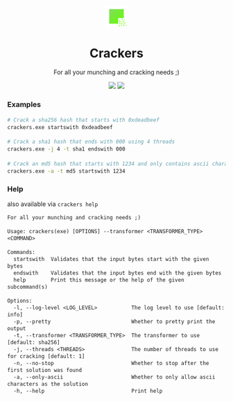<p align="center"><img src="./crackers/logo.png" alt="crackers-logo" style="width:10%"/></p><h1 align="center"><b>Crackers</b></h1><p align="center">For all your munching and cracking needs ;)</p><div align="center"><a><img src="https://img.shields.io/github/license/AtomicGamer9523/crackers"></a> <a href="https://www.github.linkrbot.com/rinux/rinuxcore"><a href="https://www.github.com/AtomicGamer9523"><img src="https://img.shields.io/github/followers/atomicgamer9523?label=AtomicGamer9523%20(Me)&style=social"/></a></div>


### Examples

```bash
# Crack a sha256 hash that starts with 0xdeadbeef
crackers.exe startswith 0xdeadbeef

# Crack a sha1 hash that ends with 000 using 4 threads
crackers.exe -j 4 -t sha1 endswith 000

# Crack an md5 hash that starts with 1234 and only contains ascii characters
crackers.exe -a -t md5 startswith 1234
```

### Help

also available via `crackers help`

```text
For all your munching and cracking needs ;)

Usage: crackers(exe) [OPTIONS] --transformer <TRANSFORMER_TYPE> <COMMAND>

Commands:
  startswith  Validates that the input bytes start with the given bytes
  endswith    Validates that the input bytes end with the given bytes
  help        Print this message or the help of the given subcommand(s)

Options:
  -l, --log-level <LOG_LEVEL>           The log level to use [default: info]
  -p, --pretty                          Whether to pretty print the output
  -t, --transformer <TRANSFORMER_TYPE>  The transformer to use [default: sha256]
  -j, --threads <THREADS>               The number of threads to use for cracking [default: 1]
  -n, --no-stop                         Whether to stop after the first solution was found
  -a, --only-ascii                      Whether to only allow ascii characters as the solution
  -h, --help                            Print help
```
